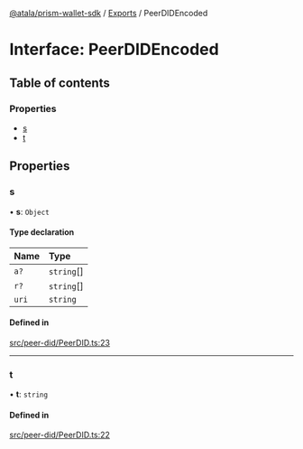 [@atala/prism-wallet-sdk](../README.md) / [Exports](../modules.md) / PeerDIDEncoded

# Interface: PeerDIDEncoded

## Table of contents

### Properties

- [s](PeerDIDEncoded.md#s)
- [t](PeerDIDEncoded.md#t)

## Properties

### s

• **s**: `Object`

#### Type declaration

| Name | Type |
| :------ | :------ |
| `a?` | `string`[] |
| `r?` | `string`[] |
| `uri` | `string` |

#### Defined in

[src/peer-did/PeerDID.ts:23](https://github.com/hyperledger/identus-edge-agent-sdk-ts/blob/09a15046403a2249034c5ff5dfc7e6e562cd9171/src/peer-did/PeerDID.ts#L23)

___

### t

• **t**: `string`

#### Defined in

[src/peer-did/PeerDID.ts:22](https://github.com/hyperledger/identus-edge-agent-sdk-ts/blob/09a15046403a2249034c5ff5dfc7e6e562cd9171/src/peer-did/PeerDID.ts#L22)
